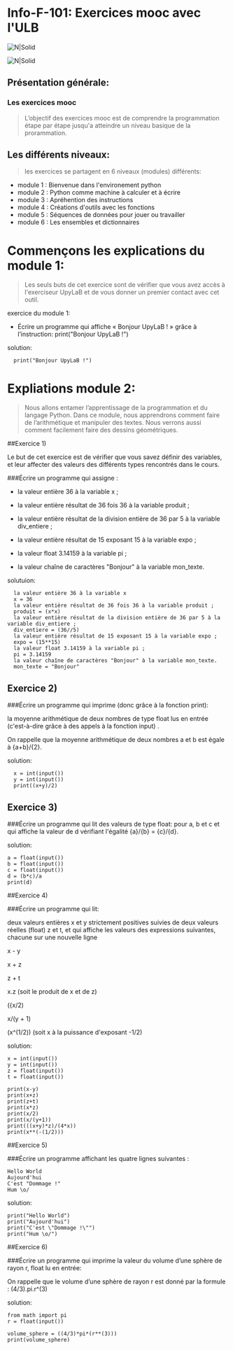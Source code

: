 # Info-F-101: Exercices mooc avec l'ULB

![N|Solid](https://fundit.fr/sites/default/files/actors/1456-universite-libre-bruxelles-ulb.jpg)

![N|Solid](https://theme.zdassets.com/theme_assets/504801/469038bd4c780a92818fad61649d3aca5cc90d36.png)

## Présentation générale:
### Les exercices mooc
>L’objectif des exercices mooc est de comprendre la programmation étape par étape jusqu'a atteindre un niveau basique de la prorammation.

## Les différents niveaux:
>les exercices se partagent en 6 niveaux (modules) différents:
 - module 1 : Bienvenue dans l'environement python
 - module 2 : Python comme machine à calculer et à écrire
 - module 3 : Apréhention des instructions
 - module 4 : Créations d'outils avec les fonctions 
 - module 5 : Séquences de données pour jouer ou travailler 
 - module 6 : Les ensembles et dictionnaires 
 
# Commençons les explications du module 1:
>Les seuls buts de cet exercice sont de vérifier que vous avez accès à  l'exerciseur UpyLaB et de vous donner un premier contact avec cet outil.

exercice du module 1:

- Écrire un programme qui affiche « Bonjour UpyLaB ! » grâce à l’instruction:
print("Bonjour UpyLaB !")

solution:

      print("Bonjour UpyLaB !")

# Expliations module 2:

>Nous allons entamer l’apprentissage de la programmation et du langage Python. Dans ce module, nous apprendrons comment faire de l’arithmétique et manipuler des textes. Nous verrons aussi comment facilement faire des dessins géométriques.

##Exercice 1) 

Le but de cet exercice est de vérifier que vous savez définir des variables, et leur affecter des valeurs des différents types rencontrés dans le cours.

###Écrire un programme qui assigne :

- la valeur entière 36 à la variable x ;

- la valeur entière résultat de 36 fois 36 à la variable produit ;

- la valeur entière résultat de la division entière de 36 par 5 à la variable div_entiere ;

- la valeur entière résultat de 15 exposant 15 à la variable expo ;

- la valeur float 3.14159 à la variable pi ;

- la valeur chaîne de caractères "Bonjour" à la variable mon_texte.


solutuion:

      la valeur entière 36 à la variable x 
      x = 36
      la valeur entière résultat de 36 fois 36 à la variable produit ;
      produit = (x*x)
      la valeur entière résultat de la division entière de 36 par 5 à la variable div_entiere ;
      div_entiere = (36//5)
      la valeur entière résultat de 15 exposant 15 à la variable expo ;
      expo = (15**15)
      la valeur float 3.14159 à la variable pi ;
      pi = 3.14159
      la valeur chaîne de caractères "Bonjour" à la variable mon_texte.
      mon_texte = "Bonjour"

## Exercice 2)

###Écrire un programme qui imprime (donc grâce à la fonction print):

la moyenne arithmétique de deux nombres de type float lus en entrée (c'est-à-dire grâce à des appels à la fonction input) .

On rappelle que la moyenne arithmétique de deux nombres a et b est égale à {a+b}/{2}.

solution:

      x = int(input())
      y = int(input())
      print((x+y)/2)

## Exercice 3)

###Écrire un programme qui lit des valeurs de type float:
pour a, b et c et qui affiche la valeur de d vérifiant l'égalité {a}/{b} = {c}/{d}.

solution:

    a = float(input())
    b = float(input())
    c = float(input())
    d = (b*c)/a
    print(d)

##Exercice 4)

###Écrire un programme qui lit:

deux valeurs entières x et y strictement positives suivies de deux valeurs réelles (float) z et t, et qui affiche les valeurs des expressions suivantes, chacune sur une nouvelle ligne

x - y

x + z

z + t

x.z (soit le produit de x et de z)

({x/2)

x/(y + 1)

(x^(1/2)) (soit x à la puissance d'exposant -1/2)

solution: 

    x = int(input())
    y = int(input())
    z = float(input())
    t = float(input())

    print(x-y)
    print(x+z)
    print(z+t)
    print(x*z)
    print(x/2)
    print(x/(y+1))
    print(((x+y)*z)/(4*x))
    print(x**(-(1/2)))

##Exercice 5)

###Écrire un programme affichant les quatre lignes suivantes :

    Hello World
    Aujourd'hui
    C'est "Dommage !"
    Hum \o/

solution:

    print("Hello World")
    print("Aujourd'hui")
    print("C'est \"Dommage !\"")
    print("Hum \o/")

##Exercice 6)

###Écrire un programme qui imprime la valeur du volume d’une sphère de rayon r, float lu en entrée:

On rappelle que le volume d’une sphère de rayon r est donné par la formule :
(4/3).pi.r^(3)

solution: 

    from math import pi
    r = float(input())

    volume_sphere = ((4/3)*pi*(r**(3)))
    print(volume_sphere)






















